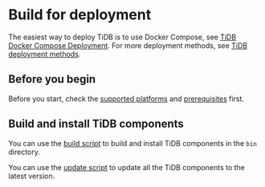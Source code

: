 # Build for deployment

The easiest way to deploy TiDB is to use Docker Compose, see [TiDB Docker Compose Deployment](../dev/how-to/get-started/deploy-tidb-from-docker-compose.md). For more deployment methods, see [TiDB deployment methods](../_index.md).

## Before you begin

Before you start, check the [supported platforms](./requirements.md#supported-platforms) and [prerequisites](./requirements.md#prerequisites) first.

## Build and install TiDB components

You can use the [build script](../scripts/build.sh) to build and install TiDB components in the `bin` directory.

You can use the [update script](../scripts/update.sh) to update all the TiDB components to the latest version.

